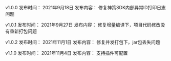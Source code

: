 v1.0.0
发布时间：
2021年9月18日
发布内容：
修复神策SDK内部异常ID打印日志问题

v1.0.1
发布时间：
2021年9月27日
发布内容：
修复增量编译下，项目代码修改没有重新打包问题

v1.0.2
发布时间：
2021年11月1日
发布内容：
修复并发打包下，jar包丢失问题

v1.1.0
发布时间：
2021年11月4日
发布内容：
支持插件可配置